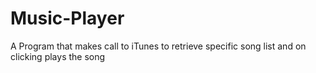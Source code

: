 # Music-Player
A Program that makes call to iTunes to retrieve specific song list and on clicking plays the song
